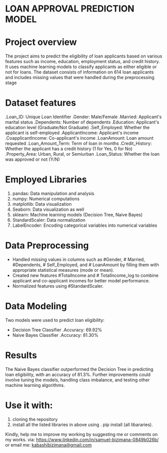 # LOAN APPROVAL PREDICTION MODEL 

# Project overview
The project aims to predict the eligibility of loan applicants based on various features such as income, 
education, employment status, and credit history.
It uses machine learning models to classify applicants as either eligible or not for loans. 
The dataset consists of information on 614 loan applicants and includes missing values that were handled during the preprocessing stage

# Dataset features
.Loan_ID: Unique Loan Identifier
.Gender: Male/Female
.Married: Applicant's marital status
.Dependents: Number of dependents
.Education: Applicant's education level (Graduate/Not Graduate)
.Self_Employed: Whether the applicant is self-employed
.ApplicantIncome: Applicant's income
.CoapplicantIncome: Co-applicant's income
.LoanAmount: Loan amount requested
.Loan_Amount_Term: Term of loan in months
.Credit_History: Whether the applicant has a credit history (1 for Yes, 0 for No)
.Property_Area: Urban, Rural, or Semiurban
.Loan_Status: Whether the loan was approved or not (Y/N)

# Employed Libraries
1. pandas: Data manipulation and analysis
2. numpy: Numerical computations
3. matplotlib: Data visualization
4. Seaborn: Data visualization as well
5. sklearn: Machine learning models (Decision Tree, Naive Bayes)
6. StandardScaler: Data normalization
7. LabelEncoder: Encoding categorical variables into numerical variables
# Data Preprocessing
  - Handled missing values in columns such as #Gender, # Married, #Dependents, # Self_Employed, and # LoanAmount by filling them with appropriate statistical measures (mode or mean).
  - Created new features #TotalIncome and # TotalIncome_log to combine applicant and co-applicant incomes for better model performance.
  - Normalized features using #StandardScaler.

# Data Modeling
Two models were used to predict loan eligibility:

- Decision Tree Classifier
      .Accuracy: 69.92%
 - Naive Bayes Classifier
      .Accuracy: 81.30%

# Results
The Naive Bayes classifier outperformed the Decision Tree in predicting loan eligibility, with an accuracy of 81.3%. 
Further improvements could involve tuning the models, handling class imbalance, 
and testing other machine learning algorithms.

# Use it with:
1. cloning the repository
2. install all the listed libraries in above using
    . pip install (all libararies).

Kindly, help me to improve my working by suggesting me or comments on my works. via: https://www.linkedin.com/in/samuel-bizimana-0849b026b/ or email me: kabashibizimana@gmail.com
   

